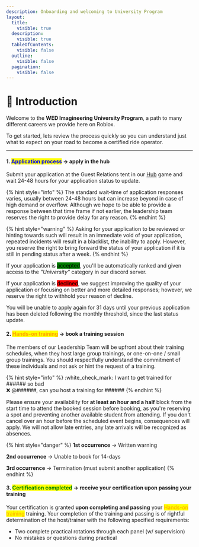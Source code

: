 ```yaml
---
description: Onboarding and welcoming to University Program
layout:
  title:
    visible: true
  description:
    visible: true
  tableOfContents:
    visible: false
  outline:
    visible: false
  pagination:
    visible: false
---
```


# 👋 Introduction

Welcome to the **WED Imagineering University Program**, a path to many different careers we provide here on Roblox.

To get started, lets review the process quickly so you can understand just what to expect on your road to become a certified ride operator.

***

#### 1. <mark style="color:blue;">Application process</mark> -> apply in the hub

Submit your application at the Guest Relations tent in our [Hub](https://roblox.com/games/4895128840) game and wait 24-48 hours for your application status to update.

{% hint style="info" %}
The standard wait-time of application responses varies, usually between 24-48 hours but can increase beyond in case of high demand or overflow. Although we hope to be able to provide a response between that time frame if not earlier, the leadership team reserves the right to provide delay for any reason.
{% endhint %}

{% hint style="warning" %}
Asking for your application to be reviewed or hinting towards such will result in an immediate void of your application, repeated incidents will result in a blacklist, the inability to apply. However, you reserve the right to bring forward the status of your application if it is still in pending status after a week.
{% endhint %}

If your application is <mark style="background-color:green;">accepted</mark>, you'll be automatically ranked and given access to the _"University"_ category in our discord server.

If your application is <mark style="background-color:red;">declined</mark>, we suggest improving the quality of your application or focusing on better and more detailed responses; however, we reserve the right to withhold your reason of decline.

You will be unable to apply again for 31 days until your previous application has been deleted following the monthly threshold, since the last status update.

#### 2. <mark style="color:orange;">Hands-on training</mark> -> book a training session

The members of our Leadership Team will be upfront about their training schedules, when they host large group trainings, or one-on-one / small group trainings. You should respectfully understand the commitment of these individuals and not ask or hint the request of a training.

{% hint style="info" %}
:white\_check\_mark:   I want to get trained for ###### so bad\
:x:   @######, can you host a training for ######
{% endhint %}

Please ensure your availability for **at least an hour and a half** block from the start time to attend the booked session before booking, as you're reserving a spot and preventing another available student from attending. If you don't cancel over an hour before the scheduled event begins, consequences will apply. We will not allow late entries, any late arrivals will be recognized as absences.

{% hint style="danger" %}
**1st occurrence** -> Written warning

**2nd occurrence** -> Unable to book for 14-days

**3rd occurrence** -> Termination (must submit another application)
{% endhint %}

#### 3. <mark style="color:green;">Certification completed</mark> -> receive your certification upon passing your training

Your certification is granted **upon completing and passing** your <mark style="color:orange;">Hands-on training</mark> training. Your completion of the training and passing is of rightful determination of the host/trainer with the following specified requirements:

* Two complete practical rotations through each panel (w/ supervision)
* No mistakes or questions during practical
